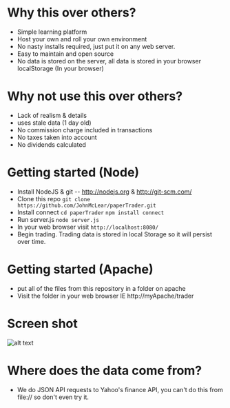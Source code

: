 # Why this over others?
* Simple learning platform
* Host your own and roll your own environment
* No nasty installs required, just put it on any web server.
* Easy to maintain and open source
* No data is stored on the server, all data is stored in your browser localStorage (In your browser)

# Why not use this over others?
* Lack of realism & details
* uses stale data (1 day old)
* No commission charge included in transactions
* No taxes taken into account
* No dividends calculated

# Getting started (Node)
* Install NodeJS & git -- http://nodejs.org & http://git-scm.com/
* Clone this repo ``git clone https://github.com/JohnMcLear/paperTrader.git``
* Install connect ``cd paperTrader`` ``npm install connect``
* Run server.js ``node server.js``
* In your web browser visit ``http://localhost:8080/``
* Begin trading.  Trading data is stored in local Storage so it will persist over time.

# Getting started (Apache)
* put all of the files from this repository in a folder on apache
* Visit the folder in your web browser IE http://myApache/trader

# Screen shot

![alt text](https://raw.github.com/JohnMcLear/paperTrader/master/img/screenshot.png "Screenshot")

# Where does the data come from?
* We do JSON API requests to Yahoo's finance API, you can't do this from file:// so don't even try it.
